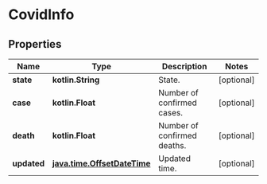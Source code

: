 
# CovidInfo

## Properties
Name | Type | Description | Notes
------------ | ------------- | ------------- | -------------
**state** | **kotlin.String** | State. |  [optional]
**case** | **kotlin.Float** | Number of confirmed cases. |  [optional]
**death** | **kotlin.Float** | Number of confirmed deaths. |  [optional]
**updated** | [**java.time.OffsetDateTime**](java.time.OffsetDateTime.md) | Updated time. |  [optional]



